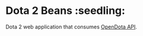 <h1> Dota 2 Beans :seedling: </h1>

Dota 2 web application that consumes [OpenDota API](https://docs.opendota.com).
